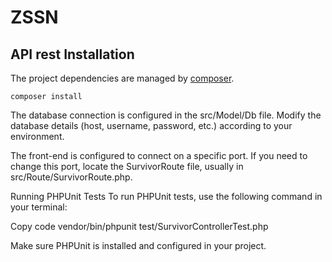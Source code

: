 # ZSSN
API rest
Installation
---------------------------------------

The project dependencies are managed by [composer](https://getcomposer.org).

```cli
composer install
```
The database connection is configured in the src/Model/Db file. Modify the database details (host, username, password, etc.) according to your environment.

The front-end is configured to connect on a specific port. If you need to change this port, locate the SurvivorRoute file, usually in src/Route/SurvivorRoute.php.

Running PHPUnit Tests
To run PHPUnit tests, use the following command in your terminal:

Copy code
vendor/bin/phpunit test/SurvivorControllerTest.php

Make sure PHPUnit is installed and configured in your project.

